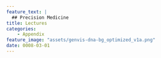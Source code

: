 ```yaml
---
feature_text: |
  ## Precision Medicine
title: Lectures
categories:
    - Appendix
feature_image: "assets/genvis-dna-bg_optimized_v1a.png"
date: 0008-03-01
---
```

